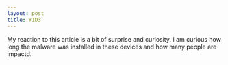 ```yaml
---
layout: post
title: W1D3
---
```


My reaction to this article is a bit of surprise and curiosity. I am curious how long the malware was installed in these devices and how many people are impactd. 
